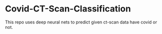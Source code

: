 # Covid-CT-Scan-Classification
This repo uses deep neural nets to predict given ct-scan data have covid or not.
